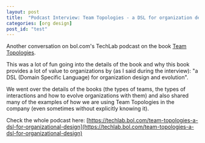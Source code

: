 ```yaml
---
layout: post
title:  "Podcast Interview: Team Topologies - a DSL for organization design and evolution"
categories: [org design]
post_id: "test"
---
```


Another conversation on bol.com's TechLab podcast on the book [Team Topologies](https://esilva.net/articles/review-team_topologies).

This was a lot of fun going into the details of the book and why this book provides a lot of value to organizations by (as I said during the interview): "a DSL (Domain Specific Language) for organization design and evolution".

We went over the details of the books (the types of teams, the types of interactions and how to evolve organizations with them) and also shared many of the examples of how we are using Team Topologies in the company (even sometimes without explicitly knowing it).

Check the whole podcast here: [https://techlab.bol.com/team-topologies-a-dsl-for-organizational-design](https://techlab.bol.com/team-topologies-a-dsl-for-organizational-design)
